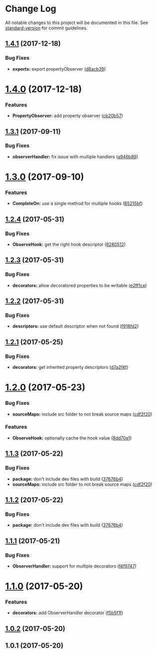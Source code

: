 # Change Log

All notable changes to this project will be documented in this file. See [standard-version](https://github.com/conventional-changelog/standard-version) for commit guidelines.

<a name="1.4.1"></a>
## [1.4.1](https://github.com/steelsojka/rx-decorators/compare/v1.4.0...v1.4.1) (2017-12-18)


### Bug Fixes

* **exports:** export propertyObserver ([d8acb39](https://github.com/steelsojka/rx-decorators/commit/d8acb39))



<a name="1.4.0"></a>
# [1.4.0](https://github.com/steelsojka/rx-decorators/compare/v1.3.1...v1.4.0) (2017-12-18)


### Features

* **PropertyObserver:** add property observer ([cb20b57](https://github.com/steelsojka/rx-decorators/commit/cb20b57))



<a name="1.3.1"></a>
## [1.3.1](https://github.com/steelsojka/rx-decorators/compare/v1.3.0...v1.3.1) (2017-09-11)


### Bug Fixes

* **observerHandler:** fix issue with multiple handlers ([a946b89](https://github.com/steelsojka/rx-decorators/commit/a946b89))



<a name="1.3.0"></a>
# [1.3.0](https://github.com/steelsojka/rx-decorators/compare/v1.2.4...v1.3.0) (2017-09-10)


### Features

* **CompleteOn:** use a single method for multiple hooks ([85215bf](https://github.com/steelsojka/rx-decorators/commit/85215bf))



<a name="1.2.4"></a>
## [1.2.4](https://github.com/steelsojka/rx-decorators/compare/v1.2.3...v1.2.4) (2017-05-31)


### Bug Fixes

* **ObserveHook:** get the right hook descriptor ([8280512](https://github.com/steelsojka/rx-decorators/commit/8280512))



<a name="1.2.3"></a>
## [1.2.3](https://github.com/steelsojka/rx-decorators/compare/v1.2.2...v1.2.3) (2017-05-31)


### Bug Fixes

* **decorators:** allow decoratored properties to be writable ([e2ff1ce](https://github.com/steelsojka/rx-decorators/commit/e2ff1ce))



<a name="1.2.2"></a>
## [1.2.2](https://github.com/steelsojka/rx-decorators/compare/v1.2.1...v1.2.2) (2017-05-31)


### Bug Fixes

* **descriptors:** use default descriptor when not found ([f918fd2](https://github.com/steelsojka/rx-decorators/commit/f918fd2))



<a name="1.2.1"></a>
## [1.2.1](https://github.com/steelsojka/rx-decorators/compare/v1.2.0...v1.2.1) (2017-05-25)


### Bug Fixes

* **decorators:** get inherited property descriptors ([d7a2f4f](https://github.com/steelsojka/rx-decorators/commit/d7a2f4f))



<a name="1.2.0"></a>
# [1.2.0](https://github.com/steelsojka/rx-decorators/compare/v1.1.2...v1.2.0) (2017-05-23)


### Bug Fixes

* **sourceMaps:** include src folder to not break source maps ([cdf2f20](https://github.com/steelsojka/rx-decorators/commit/cdf2f20))


### Features

* **ObserveHook:** optionally cache the hook value ([8dd70e1](https://github.com/steelsojka/rx-decorators/commit/8dd70e1))



<a name="1.1.3"></a>
## [1.1.3](https://github.com/steelsojka/rx-decorators/compare/v1.1.1...v1.1.3) (2017-05-22)


### Bug Fixes

* **package:** don't include dev files with build ([37676b4](https://github.com/steelsojka/rx-decorators/commit/37676b4))
* **sourceMaps:** include src folder to not break source maps ([cdf2f20](https://github.com/steelsojka/rx-decorators/commit/cdf2f20))



<a name="1.1.2"></a>
## [1.1.2](https://github.com/steelsojka/rx-decorators/compare/v1.1.1...v1.1.2) (2017-05-22)


### Bug Fixes

* **package:** don't include dev files with build ([37676b4](https://github.com/steelsojka/rx-decorators/commit/37676b4))



<a name="1.1.1"></a>
## [1.1.1](https://github.com/steelsojka/rx-decorators/compare/v1.1.0...v1.1.1) (2017-05-21)


### Bug Fixes

* **ObserverHandler:** support for multiple decorators ([f4f9747](https://github.com/steelsojka/rx-decorators/commit/f4f9747))



<a name="1.1.0"></a>
# [1.1.0](https://github.com/steelsojka/rx-decorators/compare/v1.0.2...v1.1.0) (2017-05-20)


### Features

* **decorators:** add ObserverHandler decorator ([f5b5f1f](https://github.com/steelsojka/rx-decorators/commit/f5b5f1f))



<a name="1.0.2"></a>
## [1.0.2](https://github.com/steelsojka/rx-decorators/compare/v1.0.1...v1.0.2) (2017-05-20)



<a name="1.0.1"></a>
## 1.0.1 (2017-05-20)
